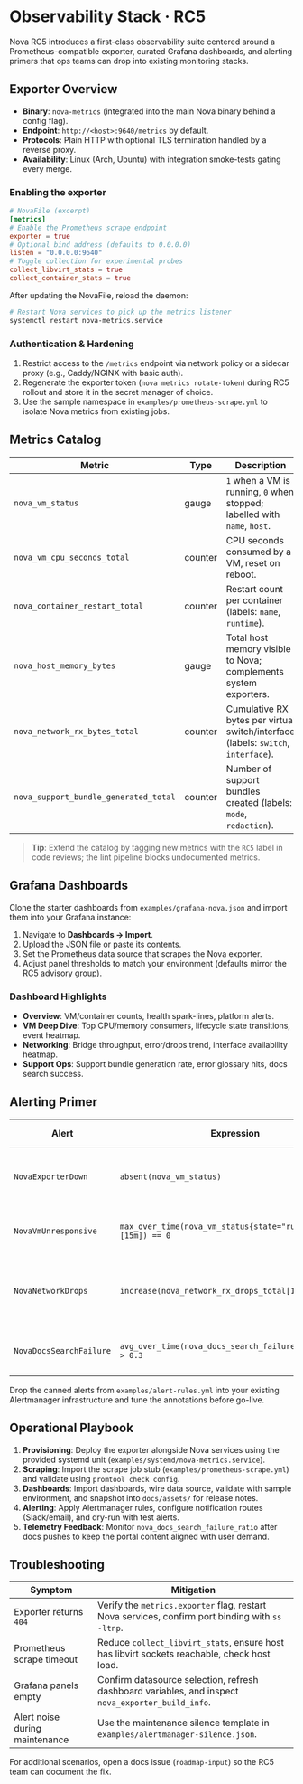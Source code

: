 # Observability Stack · RC5

Nova RC5 introduces a first-class observability suite centered around a Prometheus-compatible exporter, curated Grafana dashboards, and alerting primers that ops teams can drop into existing monitoring stacks.

## Exporter Overview

- **Binary**: `nova-metrics` (integrated into the main Nova binary behind a config flag).
- **Endpoint**: `http://<host>:9640/metrics` by default.
- **Protocols**: Plain HTTP with optional TLS termination handled by a reverse proxy.
- **Availability**: Linux (Arch, Ubuntu) with integration smoke-tests gating every merge.

### Enabling the exporter

```toml
# NovaFile (excerpt)
[metrics]
# Enable the Prometheus scrape endpoint
exporter = true
# Optional bind address (defaults to 0.0.0.0)
listen = "0.0.0.0:9640"
# Toggle collection for experimental probes
collect_libvirt_stats = true
collect_container_stats = true
```

After updating the NovaFile, reload the daemon:

```bash
# Restart Nova services to pick up the metrics listener
systemctl restart nova-metrics.service
```

### Authentication & Hardening

1. Restrict access to the `/metrics` endpoint via network policy or a sidecar proxy (e.g., Caddy/NGINX with basic auth).
2. Regenerate the exporter token (`nova metrics rotate-token`) during RC5 rollout and store it in the secret manager of choice.
3. Use the sample namespace in `examples/prometheus-scrape.yml` to isolate Nova metrics from existing jobs.

## Metrics Catalog

| Metric | Type | Description |
| ------ | ---- | ----------- |
| `nova_vm_status` | gauge | `1` when a VM is running, `0` when stopped; labelled with `name`, `host`. |
| `nova_vm_cpu_seconds_total` | counter | CPU seconds consumed by a VM, reset on reboot. |
| `nova_container_restart_total` | counter | Restart count per container (labels: `name`, `runtime`). |
| `nova_host_memory_bytes` | gauge | Total host memory visible to Nova; complements system exporters. |
| `nova_network_rx_bytes_total` | counter | Cumulative RX bytes per virtual switch/interface (labels: `switch`, `interface`). |
| `nova_support_bundle_generated_total` | counter | Number of support bundles created (labels: `mode`, `redaction`). |

> **Tip**: Extend the catalog by tagging new metrics with the `RC5` label in code reviews; the lint pipeline blocks undocumented metrics.

## Grafana Dashboards

Clone the starter dashboards from `examples/grafana-nova.json` and import them into your Grafana instance:

1. Navigate to **Dashboards → Import**.
2. Upload the JSON file or paste its contents.
3. Set the Prometheus data source that scrapes the Nova exporter.
4. Adjust panel thresholds to match your environment (defaults mirror the RC5 advisory group).

### Dashboard Highlights

- **Overview**: VM/container counts, health spark-lines, platform alerts.
- **VM Deep Dive**: Top CPU/memory consumers, lifecycle state transitions, event heatmap.
- **Networking**: Bridge throughput, error/drops trend, interface availability heatmap.
- **Support Ops**: Support bundle generation rate, error glossary hits, docs search success.

## Alerting Primer

| Alert | Expression | Default Severity | Notes |
| ----- | ---------- | ---------------- | ----- |
| `NovaExporterDown` | `absent(nova_vm_status)` | Critical | Triggers when the exporter disappears from the scrape target. |
| `NovaVmUnresponsive` | `max_over_time(nova_vm_status{state="running"}[15m]) == 0` | High | Detects VMs that flapped or stalled for 15+ minutes. |
| `NovaNetworkDrops` | `increase(nova_network_rx_drops_total[10m]) > 0` | Medium | Surface packet drops for follow-up in the networking UI. |
| `NovaDocsSearchFailure` | `avg_over_time(nova_docs_search_failure_ratio[30m]) > 0.3` | Low | Signals docs discoverability issues after releases. |

Drop the canned alerts from `examples/alert-rules.yml` into your existing Alertmanager infrastructure and tune the annotations before go-live.

## Operational Playbook

1. **Provisioning**: Deploy the exporter alongside Nova services using the provided systemd unit (`examples/systemd/nova-metrics.service`).
2. **Scraping**: Import the scrape job stub (`examples/prometheus-scrape.yml`) and validate using `promtool check config`.
3. **Dashboards**: Import dashboards, wire data source, validate with sample environment, and snapshot into `docs/assets/` for release notes.
4. **Alerting**: Apply Alertmanager rules, configure notification routes (Slack/email), and dry-run with test alerts.
5. **Telemetry Feedback**: Monitor `nova_docs_search_failure_ratio` after docs pushes to keep the portal content aligned with user demand.

## Troubleshooting

| Symptom | Mitigation |
| ------- | ---------- |
| Exporter returns `404` | Verify the `metrics.exporter` flag, restart Nova services, confirm port binding with `ss -ltnp`. |
| Prometheus scrape timeout | Reduce `collect_libvirt_stats`, ensure host has libvirt sockets reachable, check host load. |
| Grafana panels empty | Confirm datasource selection, refresh dashboard variables, and inspect `nova_exporter_build_info`. |
| Alert noise during maintenance | Use the maintenance silence template in `examples/alertmanager-silence.json`. |

For additional scenarios, open a docs issue (`roadmap-input`) so the RC5 team can document the fix.
